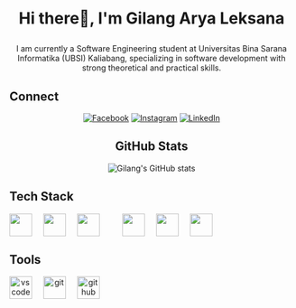 <h1 align="center">
  
Hi there👋, I'm Gilang Arya Leksana

</h2>

<p align="center">
I am currently a Software Engineering student at Universitas Bina Sarana Informatika (UBSI) Kaliabang, specializing in software development with strong theoretical and practical skills.
</p>

## Connect
<div align="center">
  
[![Facebook](https://img.shields.io/badge/-Facebook-1877F2?style=for-the-badge&logo=facebook)](https://www.facebook.com/gilang.arya.3114/)
[![Instagram](https://img.shields.io/badge/-Instagram-E4405F?style=for-the-badge&logo=instagram)](https://instagram.com/gryaaaaaa_)
[![LinkedIn](https://img.shields.io/badge/-LinkedIn-0A66C2?style=for-the-badge&logo=linkedin)](https://linkedin.com/in/gilangarya)

</div>

<h2 align="center">GitHub Stats</h2>

<div align="center">

![Gilang's GitHub stats](https://github-readme-stats.vercel.app/api?username=gilangarya&show_icons=true&theme=tokyonight)
  
</div>

##  Tech Stack
<p align="center" style="display: flex; gap: 20px;">
  
  <img src="https://cdn.jsdelivr.net/gh/devicons/devicon/icons/html5/html5-original.svg" width="40"/>
  <img src="https://cdn.jsdelivr.net/gh/devicons/devicon/icons/css3/css3-original.svg" width="40"/>
  <img src="https://cdn.jsdelivr.net/gh/devicons/devicon/icons/javascript/javascript-original.svg" width="40"/>
  <br>
  <img src="https://cdn.jsdelivr.net/gh/devicons/devicon/icons/php/php-original.svg" width="40"/>
  <img src="https://cdn.jsdelivr.net/gh/devicons/devicon/icons/python/python-original.svg" width="40"/>
  <img src="https://cdn.jsdelivr.net/gh/devicons/devicon/icons/java/java-original.svg" width="40"/>
  
</p>

##  Tools
<p align="center" style="display: flex; gap: 20px;">
  <img src="https://cdn.jsdelivr.net/gh/devicons/devicon/icons/vscode/vscode-original.svg" alt="vscode" width="40"/>
  <img src="https://cdn.jsdelivr.net/gh/devicons/devicon/icons/git/git-original.svg" alt="git" width="40"/>
  <img src="https://cdn.jsdelivr.net/gh/devicons/devicon/icons/github/github-original.svg" alt="github" width="40"/>
</p>









